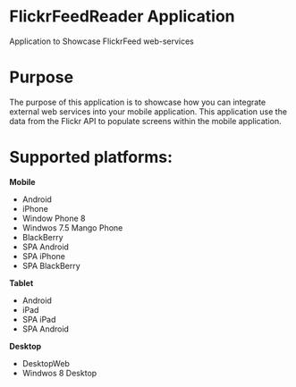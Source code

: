 FlickrFeedReader Application
=======================

Application to Showcase FlickrFeed web-services


# Purpose
The purpose of this application is to showcase how you can integrate external web services into your mobile application. This application use the data from the Flickr API to populate screens within the mobile application.

# Supported platforms:
**Mobile**
 * Android
 * iPhone
 * Window Phone 8
 * Windwos 7.5 Mango Phone
 * BlackBerry
 * SPA Android
 * SPA iPhone
 * SPA BlackBerry
 
**Tablet** 
 * Android
 * iPad
 * SPA iPad
 * SPA Android
 
**Desktop**
 * DesktopWeb
 * Windwos 8 Desktop
